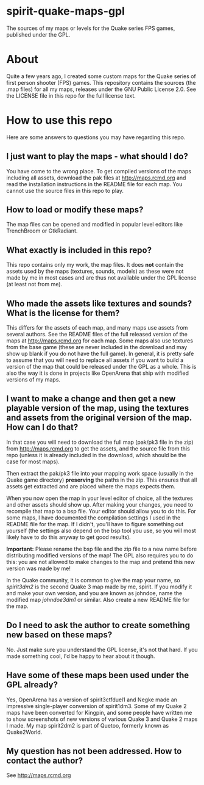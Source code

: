 # spirit-quake-maps-gpl
The sources of my maps or levels for the Quake series FPS games, published under the GPL.

# About

Quite a few years ago, I created some custom maps for the Quake series of first person shooter (FPS) games. This repository contains the sources (the .map files) for all my maps, releases under the GNU Public License 2.0. See the LICENSE file in this repo for the full license text.


# How to use this repo

Here are some answers to questions you may have regarding this repo.


## I just want to play the maps - what should I do?

You have come to the wrong place. To get compiled versions of the maps including all assets, download the pak files at http://maps.rcmd.org and read the installation instructions in the README file for each map. You cannot use the source files in this repo to play.

## How to load or modify these maps?

The map files can be opened and modified in popular level editors like TrenchBroom or GtkRadiant.

## What exactly is included in this repo?

This repo contains only my work, the map files. It does **not** contain the assets used by the maps (textures, sounds, models) as these were not made by me in most cases and are thus not available under the GPL license (at least not from me).

## Who made the assets like textures and sounds? What is the license for them?

This differs for the assets of each map, and many maps use assets from several authors. See the README files of the full released version of the maps at http://maps.rcmd.org for each map. Some maps also use textures from the base game (these are never included in the download and may show up blank if you do not have the full game). In general, it is pretty safe to assume that you will need to replace all assets if you want to build a version of the map that could be released under the GPL as a whole. This is also the way it is done in projects like OpenArena that ship with modified versions of my maps.

## I want to make a change and then get a new playable version of the map, using the textures and assets from the original version of the map. How can I do that?

In that case you will need to download the full map (pak/pk3 file in the zip) from http://maps.rcmd.org to get the assets, and the source file from this repo (unless it is already included in the download, which should be the case for most maps).

Then extract the pak/pk3 file into your mapping work space (usually in the Quake game directory) **preserving** the paths in the zip. This ensures that all assets get extracted and are placed where the maps expects them.

When you now open the map in your level editor of choice, all the textures and other assets should show up. After making your changes, you need to recompile that map to a bsp file. Your editor should allow you to do this. For some maps, I have documented the compilation settings I used in the README file for the map. If I didn't, you'll have to figure something out yourself (the settings also depend on the bsp tool you use, so you will most likely have to do this anyway to get good results).

**Important:** Please rename the bsp file and the zip file to a new name before distributing modified versions of the map! The GPL also requires you to do this: you are not allowed to make changes to the map and pretend this new version was made by me!

In the Quake community, it is common to give the map your name, so *spirit3dm2* is the second Quake 3 map made by me, spirit. If you modify it and make your own version, and you are known as johndoe, name the modified map *johndoe3dm1* or similar. Also create a new README file for the map.

## Do I need to ask the author to create something new based on these maps?

No. Just make sure you understand the GPL license, it's not that hard. If you made something cool, I'd be happy to hear about it though.

## Have some of these maps been used under the GPL already?

Yes, OpenArena has a version of spirit3ctfduel1 and Negke made an impressive single-player conversion of spirit1dm3. Some of my Quake 2 maps have been converted for Kingpin, and some people have written me to show screenshots of new versions of various Quake 3 and Quake 2 maps I made. My map spirit2dm2 is part of Quetoo, formerly known as Quake2World.

## My question has not been addressed. How to contact the author?

See http://maps.rcmd.org
